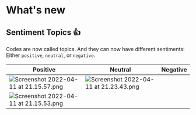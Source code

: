 # What's new

## Sentiment Topics 👍

Codes are now called topics. And they can now have different sentiments: Either `positive`, `neutral`, or `negative`.

| Positive   | Neutral  | Negative  |
|---|---|---|
|  ![Screenshot 2022-04-11 at 21.15.57.png](https://stoplight.io/api/v1/projects/cHJqOjEyNDcxMw/images/rEHRQbhkIys) | ![Screenshot 2022-04-11 at 21.23.43.png](https://stoplight.io/api/v1/projects/cHJqOjEyNDcxMw/images/om4l82yqK00)
  |  ![Screenshot 2022-04-11 at 21.15.53.png](https://stoplight.io/api/v1/projects/cHJqOjEyNDcxMw/images/IHD58JTHT0k) |

